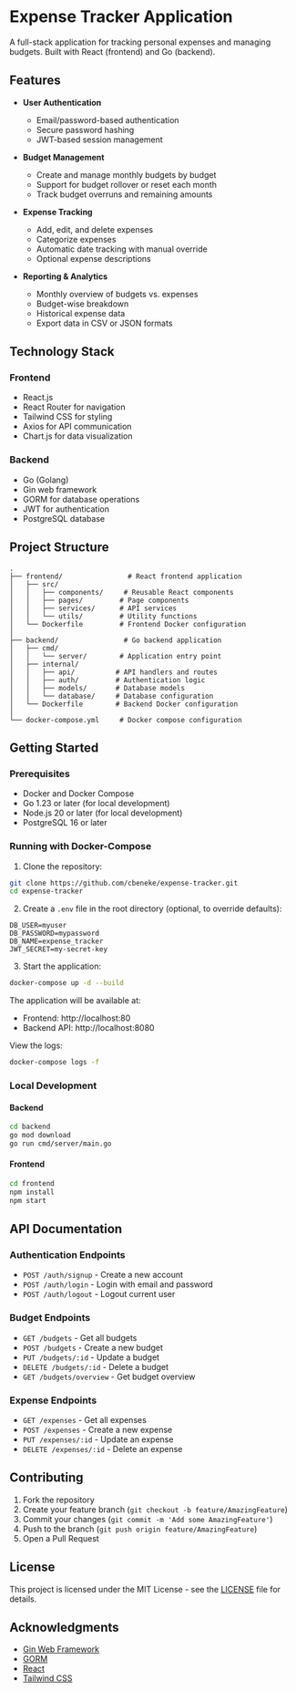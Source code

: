 # Expense Tracker Application

A full-stack application for tracking personal expenses and managing budgets. Built with React (frontend) and Go (backend).

## Features

- **User Authentication**
  - Email/password-based authentication
  - Secure password hashing
  - JWT-based session management

- **Budget Management**
  - Create and manage monthly budgets by budget
  - Support for budget rollover or reset each month
  - Track budget overruns and remaining amounts

- **Expense Tracking**
  - Add, edit, and delete expenses
  - Categorize expenses
  - Automatic date tracking with manual override
  - Optional expense descriptions

- **Reporting & Analytics**
  - Monthly overview of budgets vs. expenses
  - Budget-wise breakdown
  - Historical expense data
  - Export data in CSV or JSON formats

## Technology Stack

### Frontend
- React.js
- React Router for navigation
- Tailwind CSS for styling
- Axios for API communication
- Chart.js for data visualization

### Backend
- Go (Golang)
- Gin web framework
- GORM for database operations
- JWT for authentication
- PostgreSQL database

## Project Structure

```
.
├── frontend/                # React frontend application
│   ├── src/
│   │   ├── components/     # Reusable React components
│   │   ├── pages/         # Page components
│   │   ├── services/      # API services
│   │   └── utils/         # Utility functions
│   └── Dockerfile         # Frontend Docker configuration
│
├── backend/                # Go backend application
│   ├── cmd/
│   │   └── server/        # Application entry point
│   ├── internal/
│   │   ├── api/          # API handlers and routes
│   │   ├── auth/         # Authentication logic
│   │   ├── models/       # Database models
│   │   └── database/     # Database configuration
│   └── Dockerfile        # Backend Docker configuration
│
└── docker-compose.yml     # Docker compose configuration
```

## Getting Started

### Prerequisites
- Docker and Docker Compose
- Go 1.23 or later (for local development)
- Node.js 20 or later (for local development)
- PostgreSQL 16 or later

### Running with Docker-Compose

1. Clone the repository:
```bash
git clone https://github.com/cbeneke/expense-tracker.git
cd expense-tracker
```

2. Create a `.env` file in the root directory (optional, to override defaults):
```env
DB_USER=myuser
DB_PASSWORD=mypassword
DB_NAME=expense_tracker
JWT_SECRET=my-secret-key
```

3. Start the application:
```bash
docker-compose up -d --build
```

The application will be available at:
- Frontend: http://localhost:80
- Backend API: http://localhost:8080

View the logs:
```bash
docker-compose logs -f
```

### Local Development

#### Backend
```bash
cd backend
go mod download
go run cmd/server/main.go
```

#### Frontend
```bash
cd frontend
npm install
npm start
```

## API Documentation

### Authentication Endpoints
- `POST /auth/signup` - Create a new account
- `POST /auth/login` - Login with email and password
- `POST /auth/logout` - Logout current user

### Budget Endpoints
- `GET /budgets` - Get all budgets
- `POST /budgets` - Create a new budget
- `PUT /budgets/:id` - Update a budget
- `DELETE /budgets/:id` - Delete a budget
- `GET /budgets/overview` - Get budget overview

### Expense Endpoints
- `GET /expenses` - Get all expenses
- `POST /expenses` - Create a new expense
- `PUT /expenses/:id` - Update an expense
- `DELETE /expenses/:id` - Delete an expense

## Contributing

1. Fork the repository
2. Create your feature branch (`git checkout -b feature/AmazingFeature`)
3. Commit your changes (`git commit -m 'Add some AmazingFeature'`)
4. Push to the branch (`git push origin feature/AmazingFeature`)
5. Open a Pull Request

## License

This project is licensed under the MIT License - see the [LICENSE](LICENSE) file for details.

## Acknowledgments

- [Gin Web Framework](https://github.com/gin-gonic/gin)
- [GORM](https://gorm.io)
- [React](https://reactjs.org)
- [Tailwind CSS](https://tailwindcss.com)
